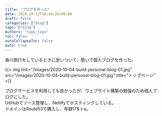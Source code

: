 ```yaml
---
title: "ブログを作った"
date: 2020-10-12T10:40:26+09:00
draft: false
categories: ["blog"]
tags: ["blog"]
Authors: "tayu_tayu"
toc: false
autoCollapseToc: false
math: true
---
```


香川旅行をしているときに思いついて、勢いで個人ブログを作った。

{{< img link="/images/2020-10-04-build-personal-blog-01.jpg" src="/images/2020-10-04-build-personal-blog-01.jpg" title="トップページ" >}}

ブログサービスを利用しても良かったが、ウェブサイト構築の勉強のため個人ブログにした。  
GitHubでソース管理し、Netlifyでホスティングしている。  
ドメインはRoute53で購入し、年額17$＋α。
